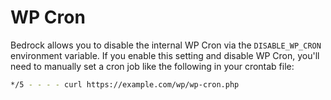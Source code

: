 # WP Cron

Bedrock allows you to disable the internal WP Cron via the `DISABLE_WP_CRON` environment variable. If you enable this setting and disable WP Cron, you'll need to manually set a cron job like the following in your crontab file:

```sh
*/5 - - - - curl https://example.com/wp/wp-cron.php
```
